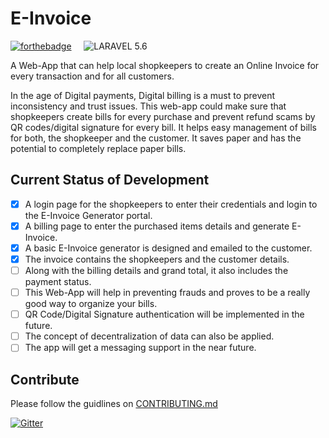 # E-Invoice 
[![forthebadge](https://forthebadge.com/images/badges/validated-html5.svg)](https://forthebadge.com) &nbsp;&nbsp;&nbsp;
![LARAVEL 5.6](https://img.shields.io/badge/LARAVEL-5.6-red.svg?style=for-the-badge)

A Web-App that can help local shopkeepers to create an Online Invoice for every transaction and for all
customers.


In the age of Digital payments, Digital billing is a must to prevent inconsistency and trust issues. This
web-app could make sure that shopkeepers create bills for every purchase and prevent refund scams by QR
codes/digital signature for every bill. It helps easy management of bills for both, the shopkeeper and the
customer. It saves paper and has the potential to completely replace paper bills.

## Current Status of Development

- [X] A login page for the shopkeepers to enter their credentials and login to the E-Invoice Generator portal.
- [X] A billing page to enter the purchased items details and generate E-Invoice.
- [X] A basic E-Invoice generator is designed and emailed to the customer.
- [X] The invoice contains the shopkeepers and the customer details.
- [ ] Along with the billing details and grand total, it also includes the payment status.
- [ ] This Web-App will help in preventing frauds and proves to be a really good way to organize your bills.
- [ ] QR Code/Digital Signature authentication will be implemented in the future.
- [ ] The concept of decentralization of data can also be applied.
- [ ] The app will get a messaging support in the near future.

## Contribute

Please follow the guidlines on [CONTRIBUTING.md](https://github.com/salif-04/E-Invoice/blob/master/CONTRIBUTING.md)

[![Gitter](https://img.shields.io/gitter/room/:user/:repo.svg?style=for-the-badge)](https://gitter.im/teamAlucard/E-Invoice?utm_source=share-link&utm_medium=link&utm_campaign=share-link)
